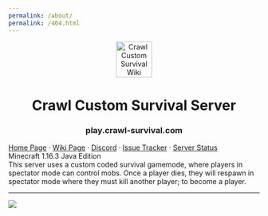 ```yaml
---
permalink: /about/
permalink: /404.html
---
```

<p align="center">
<a href="https://www.crawl-survival.com/">
<img src="https://www.crawl-survival.com/assets/server-icon.png?raw=true" alt="Crawl Custom Survival Wiki" width=72 height=72>
</a>
<h1 align="center">Crawl Custom Survival Server</h1>

<p align="center">
<h3 align="center">play.crawl-survival.com</h3>
<a href="https://www.crawl-survival.com">Home Page</a>
·
<a href="https://www.crawl-survival.com/wiki/">Wiki Page</a>
·
<a href="https://discord.gg/7e7ZK4g">Discord</a>
·
<a href="https://www.crawl-survival.com/issues/">Issue Tracker</a>
·
<a href="https://www.crawl-survival.com/wiki/#server-status">Server Status</a>
<br>
Minecraft 1.16.3 Java Edition<br>
This server uses a custom coded survival gamemode, where players in spectator mode can control mobs. Once a player dies, they will respawn in spectator mode where they must kill another player; to become a player.
</p>
</p>

***
	
![](http://status.mclive.eu/Minecraft%201.16.3%20Java%20Edition/play.crawl-survival.com/25565/banner.png)